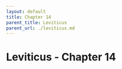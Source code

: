 ```yaml
---
layout: default
title: Chapter 14
parent_title: Leviticus
parent_url: ./leviticus.md
---
```


# Leviticus - Chapter 14
